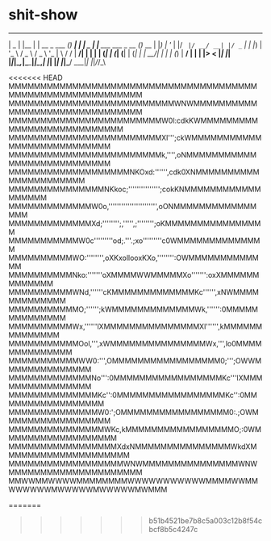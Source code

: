 # shit-show

 ____  _     _                _     _   ____  _                      _
|  _ \| |__ | | __ _  ___ ___(_) __| | |  _ \| |__   ___   ___ _ __ (_)_  __
| |_) | '_ \| |/ _` |/ __/ __| |/ _` | | |_) | '_ \ / _ \ / _ \ '_ \| \ \/ /
|  __/| | | | | (_| | (_| (__| | (_| | |  __/| | | | (_) |  __/ | | | |>  <
|_|   |_| |_|_|\__,_|\___\___|_|\__,_| |_|   |_| |_|\___/ \___|_| |_|_/_/\_\

<<<<<<< HEAD
    MMMMMMMMMMMMMMMMMMMMMMMMMMMMMMMMMMMMMMMMMMMMMMMMMMMMMMMMMMMM
    MMMMMMMMMMMMMMMMMMMMMMMMMMWNWMMMMMMMMMMMMMMMMMMMMMMMMMMMMMMM
    MMMMMMMMMMMMMMMMMMMMMMMMW0l:cdkKWMMMMMMMMMMMMMMMMMMMMMMMMMMM
    MMMMMMMMMMMMMMMMMMMMMMMMXl''';ckWMMMMMMMMMMMMMMMMMMMMMMMMMMM
    MMMMMMMMMMMMMMMMMMMMMMMMk,'''',oNMMMMMMMMMMMMMMMMMMMMMMMMMMM
    MMMMMMMMMMMMMMMMMMMNKOxd:'''''',cdk0XNMMMMMMMMMMMMMMMMMMMMMM
    MMMMMMMMMMMMMMMNKkoc;''''''''''''''';cokKNMMMMMMMMMMMMMMMMMM
    MMMMMMMMMMMMMW0o,''''''''''''''''''''''',oONMMMMMMMMMMMMMMMM
    MMMMMMMMMMMMMXd;'''''''';,''''',;'''''''';oKMMMMMMMMMMMMMMMM
    MMMMMMMMMMMW0c'''''''''od;.'''.;xo'''''''''c0WMMMMMMMMMMMMMM
    MMMMMMMMMMWO:'''''''',oXKxollooxKXo,'''''''':OWMMMMMMMMMMMMM
    MMMMMMMMMMNko:'''''''oXMMMMWWMMMMMXo''''''':oxXMMMMMMMMMMMMM
    MMMMMMMMMMWNd,''''''cKMMMMMMMMMMMMMKc'''''',xNWMMMMMMMMMMMMM
    MMMMMMMMMMMO;'''''';kWMMMMMMMMMMMMMWk,'''''':0MMMMMMMMMMMMMM
    MMMMMMMMMMWx,''''''lXMMMMMMMMMMMMMMMXl'''''',kMMMMMMMMMMMMMM
    MMMMMMMMMMMOol,''',xWMMMMMMMMMMMMMMMWx,''',lo0MMMMMMMMMMMMMM
    MMMMMMMMMMMWW0:''',OMMMMMMMMMMMMMMMMM0;''';OWWMMMMMMMMMMMMMM
    MMMMMMMMMMMMMNo''':0MMMMMMMMMMMMMMMMMKc'''lXMMMMMMMMMMMMMMMM
    MMMMMMMMMMMMMMKc'':0MMMMMMMMMMMMMMMMMKc'':0MMMMMMMMMMMMMMMMM
    MMMMMMMMMMMMMMW0:';OMMMMMMMMMMMMMMMMM0:.;OWMMMMMMMMMMMMMMMMM
    MMMMMMMMMMMMMMMWKc,kMMMMMMMMMMMMMMMMMO;:0WMMMMMMMMMMMMMMMMMM
    MMMMMMMMMMMMMMMMMXdxNMMMMMMMMMMMMMMMWkdXMMMMMMMMMMMMMMMMMMMM
    MMMMMMMMMMMMMMMMMMWNWMMMMMMMMMMMMMMMWNWMMMMMMMMMMMMMMMMMMMMM
    MMWWMMWWWWMMMMMMMMWWWWWWWWWWWMMMMWWMMWWWWWWMWWWWWMWWWWWMWMMM

=======
>>>>>>> b51b4521be7b8c5a003c12b8f54cbcf8b5c4247c
